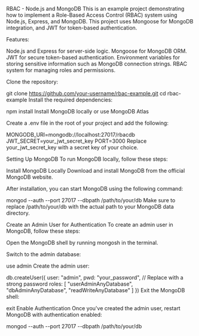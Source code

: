 RBAC  - Node.js and MongoDB
This is an example project demonstrating how to implement a Role-Based Access Control (RBAC) system using Node.js, Express, and MongoDB. This project uses Mongoose for MongoDB integration, and JWT for token-based authentication.

Features:

Node.js and Express for server-side logic.
Mongoose for MongoDB ORM.
JWT for secure token-based authentication.
Environment variables for storing sensitive information such as MongoDB connection strings.
RBAC system for managing roles and permissions.

Clone the repository:

git clone https://github.com/your-username/rbac-example.git
cd rbac-example
Install the required dependencies:


npm install
Install MongoDB locally or use MongoDB Atlas 

Create a .env file in the root of your project and add the following:


MONGODB_URI=mongodb://localhost:27017/rbacdb  
JWT_SECRET=your_jwt_secret_key
PORT=3000
Replace your_jwt_secret_key with a secret key of your choice.

Setting Up MongoDB
To run MongoDB locally, follow these steps:

Install MongoDB Locally
Download and install MongoDB from the official MongoDB website.

After installation, you can start MongoDB using the following command:


mongod --auth --port 27017 --dbpath /path/to/your/db
Make sure to replace /path/to/your/db with the actual path to your MongoDB data directory.

Create an Admin User for Authentication
To create an admin user in MongoDB, follow these steps:

Open the MongoDB shell by running mongosh in the terminal.

Switch to the admin database:


use admin
Create the admin user:


db.createUser({
  user: "admin",
  pwd: "your_password",   // Replace with a strong password
  roles: [ "userAdminAnyDatabase", "dbAdminAnyDatabase", "readWriteAnyDatabase" ]
})
Exit the MongoDB shell:


exit
Enable Authentication
Once you've created the admin user, restart MongoDB with authentication enabled:


mongod --auth --port 27017 --dbpath /path/to/your/db
